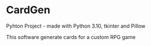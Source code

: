 # CardGen

Pyhton Project - made with Python 3.10, tkinter and Pillow 

This software generate cards for a custom RPG game 
